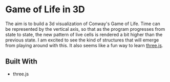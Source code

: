 # Game of Life in 3D
The aim is to build a 3d visualization of Conway's Game of Life. Time can be represented by the vertical axis, so that as the program progresses from state to state, the new pattern of live cells is rendered a bit higher than the previous state. I am excited to see the kind of structures that will emerge from playing around with this. It also seems like a fun way to learn [three.js](https://threejs.org/).

## Built With
- three.js
